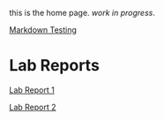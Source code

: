this is the home page. *work in progress*.

[Markdown Testing](bruhmoment.html)

# Lab Reports
[Lab Report 1](lab-report-1-week-2.html)

[Lab Report 2](lab-report-2-week-4.html)